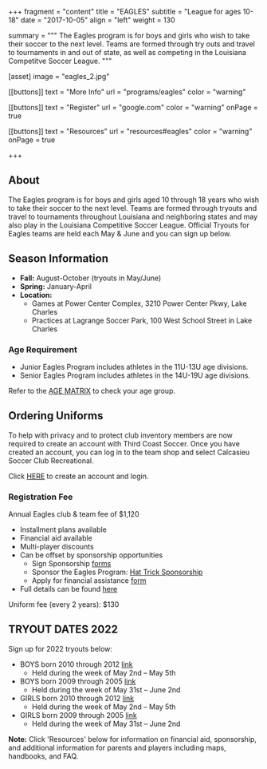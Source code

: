 +++
fragment = "content"
title = "EAGLES"
subtitle = "League for ages 10-18"
date = "2017-10-05"
align = "left"
weight = 130

summary = """
The Eagles program is for boys and girls who wish to take their soccer to the next level. Teams are formed through try outs and travel to tournaments in and out of state, as well as competing in the Louisiana Competitve Soccer League.
"""

[asset]
  image = "eagles_2.jpg"

[[buttons]]
  text = "More Info"
  url = "programs/eagles"
  color = "warning"

[[buttons]]
  text = "Register"
  url = "google.com"
  color = "warning"
  onPage = true

[[buttons]]
  text = "Resources"
  url = "resources#eagles"
  color = "warning"
  onPage = true

+++

## About

The Eagles program is for boys and girls aged 10 through 18 years who wish to take their soccer to the next level. Teams are formed through tryouts and travel to tournaments throughout Louisiana and neighboring states and may also play in the Louisiana Competitive Soccer League. Official Tryouts for Eagles teams are held each May & June and you can sign up below. 

## Season Information

- **Fall:** August-October (tryouts in May/June)
- **Spring:** January-April
- **Location:** 
  - Games at Power Center Complex, 3210 Power Center Pkwy, Lake Charles
  - Practices at Lagrange Soccer Park, 100 West School Street in Lake Charles

### Age Requirement

- Junior Eagles Program includes athletes in the 11U-13U age divisions.
- Senior Eagles Program includes athletes in the 14U-19U age divisions.

Refer to the [AGE MATRIX](/files/age-matrix.pdf) to check your age group.

## Ordering Uniforms

To help with privacy and to protect club inventory members are now required to create an account with Third Coast Soccer. Once you have created an account, you can log in to the team shop and select Calcasieu Soccer Club Recreational.

Click [HERE](https://thirdcoastsoccer.net/collections/calcasieu-soccer-club-recreational) to create an account and login.

### Registration Fee

Annual Eagles club & team fee of $1,120
  - Installment plans available
  - Financial aid available
  - Multi-player discounts
  - Can be offset by sponsorship opportunities
    - Sign Sponsorship [forms](/files/eagles-sponsor-signs-form.pdf)
    - Sponsor the Eagles Program: [Hat Trick Sponsorship](/files/eagles-hat-trick-sponsorship.pdf)
    - Apply for financial assistance [form](/files/eagles-academy-financial-aid-form.pdf)
  - Full details can be found [here](/files/eagles-fee-information.pdf)

Uniform fee (every 2 years): $130

## TRYOUT DATES 2022

Sign up for 2022 tryouts below:

 - BOYS born 2010 through 2012 [link](https://docs.google.com/forms/d/e/1FAIpQLSezXuOC5DA9S2JBAHdQ3eKzdXu5PoeYukrdOv0QpZ22XrPjPQ/viewform)
   - Held during the week of May 2nd – May 5th
 - BOYS born 2009 through 2005 [link](https://docs.google.com/forms/d/e/1FAIpQLSeUGMJOh9HRCOSKfxWQ5Y4xLrTM2tG5VgTQdIFHK6xJKkI9GA/viewform)
   - Held during the week of May 31st – June 2nd
 - GIRLS born 2010 through 2012 [link](https://docs.google.com/forms/d/e/1FAIpQLSfXblwTuONUkQcu_5_ds-otrvotJGKsdG5d6Tczs4FOJ3rmTw/viewform)
   - Held during the week of May 2nd – May 5th
 - GIRLS born 2009 through 2005 [link](https://docs.google.com/forms/d/e/1FAIpQLSeEFT8xIlwpBUimT-oZpxypmnScpyrFqZqKl48sq8pFWcyaDg/viewform)
   - Held during the week of May 31st – June 2nd

**Note:** Click 'Resources' below for information on financial aid, sponsorship, and additional information for parents and players including maps, handbooks, and FAQ.